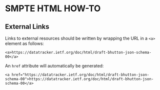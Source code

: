 # SMPTE HTML HOW-TO

## External Links

Links to external resources should be written by wrapping the URL in a `<a>`
element as follows:

`<a>https://datatracker.ietf.org/doc/html/draft-bhutton-json-schema-00</a>`

An `href` attribute will automatically be generated:

`<a href="https://datatracker.ietf.org/doc/html/draft-bhutton-json-schema-00">https://datatracker.ietf.org/doc/html/draft-bhutton-json-schema-00</a>`
